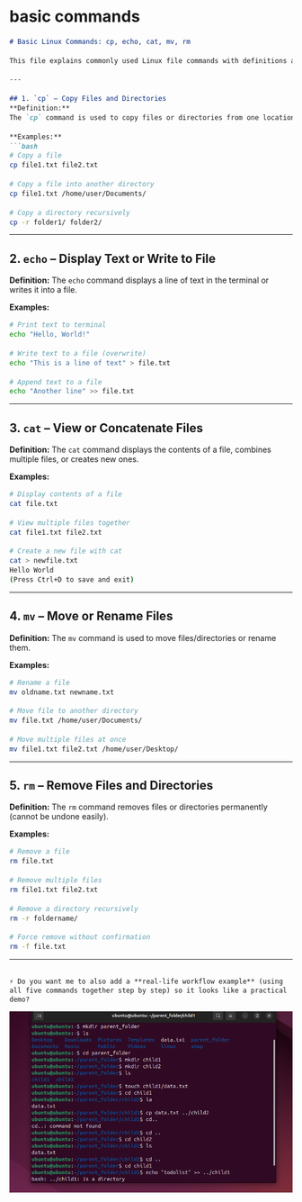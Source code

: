 # basic commands

````markdown
# Basic Linux Commands: cp, echo, cat, mv, rm

This file explains commonly used Linux file commands with definitions and examples.

---

## 1. `cp` – Copy Files and Directories
**Definition:**  
The `cp` command is used to copy files or directories from one location to another.

**Examples:**
```bash
# Copy a file
cp file1.txt file2.txt

# Copy a file into another directory
cp file1.txt /home/user/Documents/

# Copy a directory recursively
cp -r folder1/ folder2/
````

---

## 2. `echo` – Display Text or Write to File

**Definition:**
The `echo` command displays a line of text in the terminal or writes it into a file.

**Examples:**

```bash
# Print text to terminal
echo "Hello, World!"

# Write text to a file (overwrite)
echo "This is a line of text" > file.txt

# Append text to a file
echo "Another line" >> file.txt
```

---

## 3. `cat` – View or Concatenate Files

**Definition:**
The `cat` command displays the contents of a file, combines multiple files, or creates new ones.

**Examples:**

```bash
# Display contents of a file
cat file.txt

# View multiple files together
cat file1.txt file2.txt

# Create a new file with cat
cat > newfile.txt
Hello World
(Press Ctrl+D to save and exit)
```

---

## 4. `mv` – Move or Rename Files

**Definition:**
The `mv` command is used to move files/directories or rename them.

**Examples:**

```bash
# Rename a file
mv oldname.txt newname.txt

# Move file to another directory
mv file.txt /home/user/Documents/

# Move multiple files at once
mv file1.txt file2.txt /home/user/Desktop/
```

---

## 5. `rm` – Remove Files and Directories

**Definition:**
The `rm` command removes files or directories permanently (cannot be undone easily).

**Examples:**

```bash
# Remove a file
rm file.txt

# Remove multiple files
rm file1.txt file2.txt

# Remove a directory recursively
rm -r foldername/

# Force remove without confirmation
rm -f file.txt
```

---

```

⚡ Do you want me to also add a **real-life workflow example** (using all five commands together step by step) so it looks like a practical demo?
```

![alt text](image-3.png)

